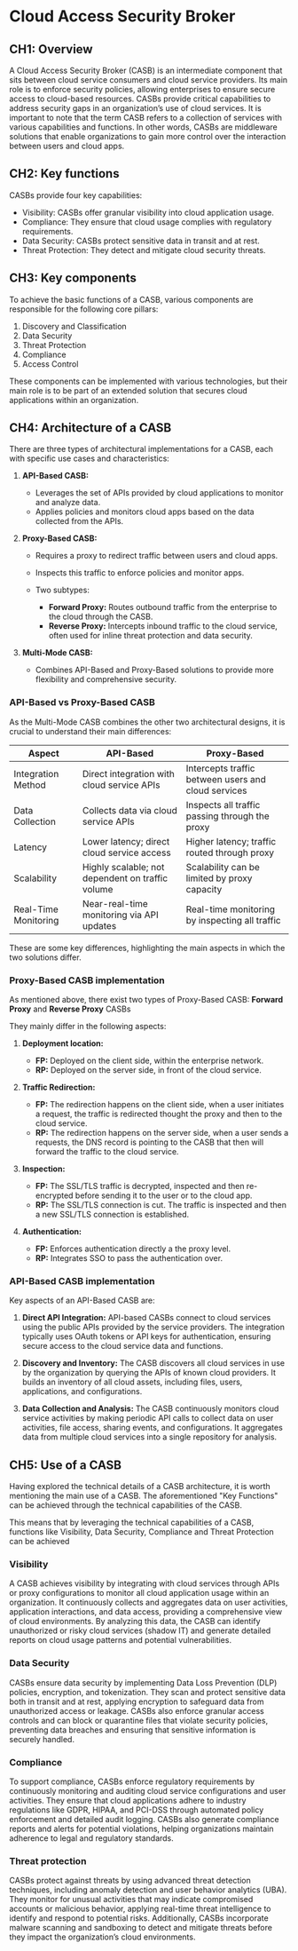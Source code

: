 # Cloud Access Security Broker

## CH1: Overview 

A Cloud Access Security Broker (CASB) is an intermediate component that sits between cloud service consumers and cloud service providers. Its main role is to enforce security policies, allowing enterprises to ensure secure access to cloud-based resources. CASBs provide critical capabilities to address security gaps in an organization’s use of cloud services. It is important to note that the term CASB refers to a collection of services with various capabilities and functions. In other words, CASBs are middleware solutions that enable organizations to gain more control over the interaction between users and cloud apps.

## CH2: Key functions

CASBs provide four key capabilities:

- Visibility: CASBs offer granular visibility into cloud application usage.
- Compliance: They ensure that cloud usage complies with regulatory requirements.
- Data Security: CASBs protect sensitive data in transit and at rest.
- Threat Protection: They detect and mitigate cloud security threats.

## CH3: Key components

To achieve the basic functions of a CASB, various components are responsible for the following core pillars:

1. Discovery and Classification
2. Data Security
3. Threat Protection
4. Compliance
5. Access Control

These components can be implemented with various technologies, but their main role is to be part of an extended solution that secures cloud applications within an organization.

## CH4: Architecture of a CASB


There are three types of architectural implementations for a CASB, each with specific use cases and characteristics:

1. **API-Based CASB:**

    - Leverages the set of APIs provided by cloud applications to monitor and analyze data.
    - Applies policies and monitors cloud apps based on the data collected from the APIs.

2. **Proxy-Based CASB:**

    - Requires a proxy to redirect traffic between users and cloud apps.
    - Inspects this traffic to enforce policies and monitor apps.
    - Two subtypes:
       
        - **Forward Proxy:** Routes outbound traffic from the enterprise to the cloud through the CASB.
        - **Reverse Proxy:** Intercepts inbound traffic to the cloud service, often used for inline threat protection and data security.
   
3. **Multi-Mode CASB:**
    
    - Combines API-Based and Proxy-Based solutions to provide more flexibility and comprehensive security.

### API-Based vs Proxy-Based CASB

As the Multi-Mode CASB combines the other two architectural designs, it is crucial to understand their main differences:

| Aspect | API-Based | Proxy-Based |
| ------------------ | ------------------------------------------ | --------------------------------------------------- |
| Integration Method | Direct integration with cloud service APIs | Intercepts traffic between users and cloud services |
| Data Collection | Collects data via cloud service APIs | Inspects all traffic passing through the proxy |
| Latency | Lower latency; direct cloud service access | Higher latency; traffic routed through proxy |
| Scalability | Highly scalable; not dependent on traffic volume | Scalability can be limited by proxy capacity |
| Real-Time Monitoring | Near-real-time monitoring via API updates | Real-time monitoring by inspecting all traffic |

These are some key differences, highlighting the main aspects in which the two solutions differ.

### Proxy-Based CASB implementation

As mentioned above, there exist two types of Proxy-Based CASB: **Forward Proxy** and **Reverse Proxy** CASBs

They mainly differ in the following aspects:

1. **Deployment location:**

    - **FP:** Deployed on the client side, within the enterprise network.
    - **RP:** Deployed on the server side, in front of the cloud service.

2. **Traffic Redirection:**

    - **FP:** The redirection happens on the client side, when a user initiates a request, the traffic is redirected thought the proxy and then to the cloud service.
    - **RP:** The redirection happens on the server side, when a user sends a requests, the DNS record is pointing to the CASB that then will forward the traffic to the cloud service.

3. **Inspection:**

    - **FP:** The SSL/TLS traffic is decrypted, inspected and then re-encrypted before sending it to the user or to the cloud app.
    - **RP:** The SSL/TLS connection is cut. The traffic is inspected and then a new SSL/TLS connection is established.

4. **Authentication:**
 
    - **FP:** Enforces authentication directly a the proxy level.
    - **RP:** Integrates SSO to pass the authentication over.


### API-Based CASB implementation

Key aspects of an API-Based CASB are:

1. **Direct API Integration:** API-based CASBs connect to cloud services using the public APIs provided by the service providers. The integration typically uses OAuth tokens or API keys for authentication, ensuring secure access to the cloud service data and functions. 

2. **Discovery and Inventory:** The CASB discovers all cloud services in use by the organization by querying the APIs of known cloud providers. It builds an inventory of all cloud assets, including files, users, applications, and configurations.

3. **Data Collection and Analysis:** The CASB continuously monitors cloud service activities by making periodic API calls to collect data on user activities, file access, sharing events, and configurations. It aggregates data from multiple cloud services into a single repository for analysis.


## CH5: Use of a CASB

Having explored the technical details of a CASB architecture, it is worth mentioning the main use of a CASB. The aforementioned "Key Functions" can be achieved through the technical capabilities of the CASB. 

This means that by leveraging the technical capabilities of a CASB, functions like Visibility, Data Security, Compliance and Threat Protection can be achieved

### Visibility

A CASB achieves visibility by integrating with cloud services through APIs or proxy configurations to monitor all cloud application usage within an organization. It continuously collects and aggregates data on user activities, application interactions, and data access, providing a comprehensive view of cloud environments. By analyzing this data, the CASB can identify unauthorized or risky cloud services (shadow IT) and generate detailed reports on cloud usage patterns and potential vulnerabilities.

### Data Security 

CASBs ensure data security by implementing Data Loss Prevention (DLP) policies, encryption, and tokenization. They scan and protect sensitive data both in transit and at rest, applying encryption to safeguard data from unauthorized access or leakage. CASBs also enforce granular access controls and can block or quarantine files that violate security policies, preventing data breaches and ensuring that sensitive information is securely handled.

### Compliance  

To support compliance, CASBs enforce regulatory requirements by continuously monitoring and auditing cloud service configurations and user activities. They ensure that cloud applications adhere to industry regulations like GDPR, HIPAA, and PCI-DSS through automated policy enforcement and detailed audit logging. CASBs also generate compliance reports and alerts for potential violations, helping organizations maintain adherence to legal and regulatory standards.

### Threat protection

CASBs protect against threats by using advanced threat detection techniques, including anomaly detection and user behavior analytics (UBA). They monitor for unusual activities that may indicate compromised accounts or malicious behavior, applying real-time threat intelligence to identify and respond to potential risks. Additionally, CASBs incorporate malware scanning and sandboxing to detect and mitigate threats before they impact the organization’s cloud environments.